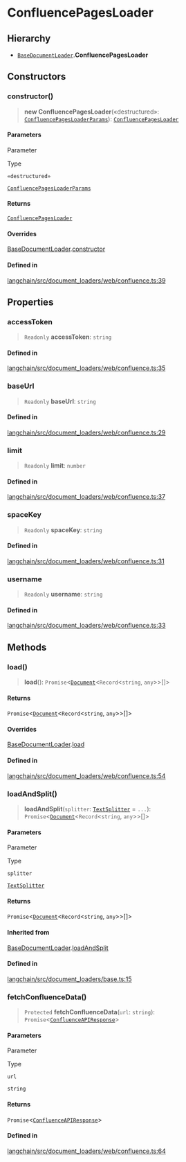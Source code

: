 ConfluencePagesLoader
=====================

Hierarchy[​](#hierarchy "Direct link to Hierarchy")
---------------------------------------------------

*   [`BaseDocumentLoader`](/docs/api/document_loaders_base/classes/BaseDocumentLoader).**ConfluencePagesLoader**

Constructors[​](#constructors "Direct link to Constructors")
------------------------------------------------------------

### constructor()[​](#constructor "Direct link to constructor()")

> **new ConfluencePagesLoader**(«destructured»: [`ConfluencePagesLoaderParams`](/docs/api/document_loaders_web_confluence/interfaces/ConfluencePagesLoaderParams)): [`ConfluencePagesLoader`](/docs/api/document_loaders_web_confluence/classes/ConfluencePagesLoader)

#### Parameters[​](#parameters "Direct link to Parameters")

Parameter

Type

`«destructured»`

[`ConfluencePagesLoaderParams`](/docs/api/document_loaders_web_confluence/interfaces/ConfluencePagesLoaderParams)

#### Returns[​](#returns "Direct link to Returns")

[`ConfluencePagesLoader`](/docs/api/document_loaders_web_confluence/classes/ConfluencePagesLoader)

#### Overrides[​](#overrides "Direct link to Overrides")

[BaseDocumentLoader](/docs/api/document_loaders_base/classes/BaseDocumentLoader).[constructor](/docs/api/document_loaders_base/classes/BaseDocumentLoader#constructor)

#### Defined in[​](#defined-in "Direct link to Defined in")

[langchain/src/document\_loaders/web/confluence.ts:39](https://github.com/hwchase17/langchainjs/blob/46e1734/langchain/src/document_loaders/web/confluence.ts#L39)

Properties[​](#properties "Direct link to Properties")
------------------------------------------------------

### accessToken[​](#accesstoken "Direct link to accessToken")

> `Readonly` **accessToken**: `string`

#### Defined in[​](#defined-in-1 "Direct link to Defined in")

[langchain/src/document\_loaders/web/confluence.ts:35](https://github.com/hwchase17/langchainjs/blob/46e1734/langchain/src/document_loaders/web/confluence.ts#L35)

### baseUrl[​](#baseurl "Direct link to baseUrl")

> `Readonly` **baseUrl**: `string`

#### Defined in[​](#defined-in-2 "Direct link to Defined in")

[langchain/src/document\_loaders/web/confluence.ts:29](https://github.com/hwchase17/langchainjs/blob/46e1734/langchain/src/document_loaders/web/confluence.ts#L29)

### limit[​](#limit "Direct link to limit")

> `Readonly` **limit**: `number`

#### Defined in[​](#defined-in-3 "Direct link to Defined in")

[langchain/src/document\_loaders/web/confluence.ts:37](https://github.com/hwchase17/langchainjs/blob/46e1734/langchain/src/document_loaders/web/confluence.ts#L37)

### spaceKey[​](#spacekey "Direct link to spaceKey")

> `Readonly` **spaceKey**: `string`

#### Defined in[​](#defined-in-4 "Direct link to Defined in")

[langchain/src/document\_loaders/web/confluence.ts:31](https://github.com/hwchase17/langchainjs/blob/46e1734/langchain/src/document_loaders/web/confluence.ts#L31)

### username[​](#username "Direct link to username")

> `Readonly` **username**: `string`

#### Defined in[​](#defined-in-5 "Direct link to Defined in")

[langchain/src/document\_loaders/web/confluence.ts:33](https://github.com/hwchase17/langchainjs/blob/46e1734/langchain/src/document_loaders/web/confluence.ts#L33)

Methods[​](#methods "Direct link to Methods")
---------------------------------------------

### load()[​](#load "Direct link to load()")

> **load**(): `Promise`<[`Document`](/docs/api/document/classes/Document)<`Record`<`string`, `any`\>\>\[\]\>

#### Returns[​](#returns-1 "Direct link to Returns")

`Promise`<[`Document`](/docs/api/document/classes/Document)<`Record`<`string`, `any`\>\>\[\]\>

#### Overrides[​](#overrides-1 "Direct link to Overrides")

[BaseDocumentLoader](/docs/api/document_loaders_base/classes/BaseDocumentLoader).[load](/docs/api/document_loaders_base/classes/BaseDocumentLoader#load)

#### Defined in[​](#defined-in-6 "Direct link to Defined in")

[langchain/src/document\_loaders/web/confluence.ts:54](https://github.com/hwchase17/langchainjs/blob/46e1734/langchain/src/document_loaders/web/confluence.ts#L54)

### loadAndSplit()[​](#loadandsplit "Direct link to loadAndSplit()")

> **loadAndSplit**(`splitter`: [`TextSplitter`](/docs/api/text_splitter/classes/TextSplitter) = `...`): `Promise`<[`Document`](/docs/api/document/classes/Document)<`Record`<`string`, `any`\>\>\[\]\>

#### Parameters[​](#parameters-1 "Direct link to Parameters")

Parameter

Type

`splitter`

[`TextSplitter`](/docs/api/text_splitter/classes/TextSplitter)

#### Returns[​](#returns-2 "Direct link to Returns")

`Promise`<[`Document`](/docs/api/document/classes/Document)<`Record`<`string`, `any`\>\>\[\]\>

#### Inherited from[​](#inherited-from "Direct link to Inherited from")

[BaseDocumentLoader](/docs/api/document_loaders_base/classes/BaseDocumentLoader).[loadAndSplit](/docs/api/document_loaders_base/classes/BaseDocumentLoader#loadandsplit)

#### Defined in[​](#defined-in-7 "Direct link to Defined in")

[langchain/src/document\_loaders/base.ts:15](https://github.com/hwchase17/langchainjs/blob/46e1734/langchain/src/document_loaders/base.ts#L15)

### fetchConfluenceData()[​](#fetchconfluencedata "Direct link to fetchConfluenceData()")

> `Protected` **fetchConfluenceData**(`url`: `string`): `Promise`<[`ConfluenceAPIResponse`](/docs/api/document_loaders_web_confluence/interfaces/ConfluenceAPIResponse)\>

#### Parameters[​](#parameters-2 "Direct link to Parameters")

Parameter

Type

`url`

`string`

#### Returns[​](#returns-3 "Direct link to Returns")

`Promise`<[`ConfluenceAPIResponse`](/docs/api/document_loaders_web_confluence/interfaces/ConfluenceAPIResponse)\>

#### Defined in[​](#defined-in-8 "Direct link to Defined in")

[langchain/src/document\_loaders/web/confluence.ts:64](https://github.com/hwchase17/langchainjs/blob/46e1734/langchain/src/document_loaders/web/confluence.ts#L64)